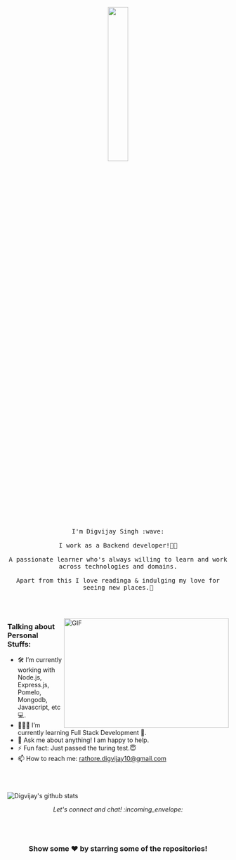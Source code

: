 <p align="center">
  <img src="https://media.giphy.com/media/MeJgB3yMMwIaHmKD4z/giphy.gif" width="30%">
  <br><br>
  <samp>
    I'm Digvijay Singh :wave:
    <br><br>
    I work as a Backend developer!👨‍💻
    <br><br>
    A passionate learner who's always willing to learn and work across technologies and domains. 
    <br><br>
    Apart from this I love readinga & indulging my love for seeing new places.🤩
  </samp>
</p>

<br><br />

<img align="right" height="250" width="375" alt="GIF" src="https://raw.githubusercontent.com/digvijay-r/digvijay-r/master/gifs/coder.gif" />

### Talking about Personal Stuffs:

- 🛠 I’m currently working with Node.js, Express.js, Pomelo, <br /> Mongodb, Javascript, etc 💻.
- 👨🏻‍💻 I’m currently learning Full Stack Development 🚀.
- 💬 Ask me about anything! I am happy to help.
- ⚡ Fun fact: Just passed the turing test.😇
- 📫 How to reach me: rathore.digvijay10@gmail.com

<br><br />

![Digvijay's github stats](https://github-readme-stats.vercel.app/api?username=digvijay-r&show_icons=true&title_color=151515&icon_color=79ff97&text_color=9f9f9f&bg_color=ffffff)

<p align="center"> 
  <i> Let's connect and chat! :incoming_envelope: </i>
</p>

<br><br />
<div align="center">

### Show some ❤️ by starring some of the repositories!

</div>